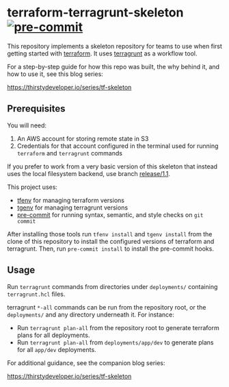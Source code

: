 # terraform-terragrunt-skeleton [![pre-commit](https://img.shields.io/badge/pre--commit-enabled-brightgreen?logo=pre-commit&logoColor=white)](https://github.com/pre-commit/pre-commit)

This repository implements a skeleton repository for teams to use when first
getting started with [terraform](https://www.terraform.io/). It uses
[terragrunt](https://terragrunt.gruntwork.io/) as a workflow tool.

For a step-by-step guide for how this repo was built, the why behind it, and
how to use it, see this blog series:

https://thirstydeveloper.io/series/tf-skeleton

## Prerequisites

You will need:

1. An AWS account for storing remote state in S3
1. Credentials for that account configured in the terminal used for running
   `terraform` and `terragrunt` commands

If you prefer to work from a very basic version of this skeleton that instead
uses the local filesystem backend, use branch
[release/1.1](https://github.com/thirstydeveloper/terraform-terragrunt-skeleton/tree/release/1.1).

This project uses:

* [tfenv](https://github.com/tfutils/tfenv) for managing terraform versions
* [tgenv](https://github.com/cunymatthieu/tgenv) for managing terragrunt versions
* [pre-commit](https://pre-commit.com/) for running syntax, semantic, and style checks on `git commit`

After installing those tools run `tfenv install` and `tgenv install` from the
clone of this repository to install the configured versions of terraform and
terragrunt. Then, run `pre-commit install` to install the pre-commit hooks.

## Usage

Run `terragrunt` commands from directories under `deployments/` containing
`terragrunt.hcl` files.

terragrunt `*-all` commands can be run from the repository root, or the
`deployments/` and any directory underneath it. For instance:

* Run `terragrunt plan-all` from the repository root to generate terraform
  plans for all deployments.
* Run `terragrunt plan-all` from `deployments/app/dev` to generate plans for
  all `app/dev` deployments.

For additional guidance, see the companion blog series:

https://thirstydeveloper.io/series/tf-skeleton
